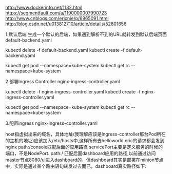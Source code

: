 http://www.dockerinfo.net/1132.html
https://segmentfault.com/a/1190000007990723
http://www.cnblogs.com/ericnie/p/6965091.html
http://blog.csdn.net/u013812710/article/details/52801656

1.默认后端
生成一个默认的后端，如果遇到解析不到的URL就转发到默认后端页面
default-backend.yaml 


kubectl delete -f  default-backend.yaml 
kubectl create -f  default-backend.yaml 

kubectl get pod --namespace=kube-system
kubectl get rc --namespace=kube-system

2.部署Ingress Controller
nginx-ingress-controller.yaml


kubectl delete -f  nginx-ingress-controller.yaml
kubectl create -f  nginx-ingress-controller.yaml

kubectl get pod --namespace=kube-system
kubectl get rc --namespace=kube-system



3.配置ingress
nginx-ingress-controller.yaml


host指虚拟出来的域名，具体地址(我理解应该是Ingress-controller那台Pod所在的主机的地址)应该加入/etc/hosts中,这样所有去helloworld.eric的请求都会发到nginx
path:/console匹配后面的应用路径
servicePort主要是定义服务的时候的端口，不是NodePort.
path:/ 匹配后面dashboard应用的路径,以前通过访问master节点8080/ui进入dashboard的，但dashboard其实是部署在minion节点中，实际是通过某个路由语句转发过去而已，dashboard真实路径如下:


